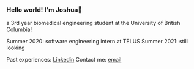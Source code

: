 ### Hello world! I'm Joshua👋

a 3rd year biomedical engineering student at the University of British Columbia!

Summer 2020: software engineering intern at TELUS
Summer 2021: still looking

Past experiences: [Linkedin](https://linkedin.com/in/joshparksj)
Contact me: [email](joshuaparksj@gmail.com)
<!--

### What I've worked on 😄:

Full-stack web dev
Android

### What I'm working on ⚡:

Machine Learning
Google Cloud Platform

## What I want to explore next 🌱:

SQL
Blockchain
